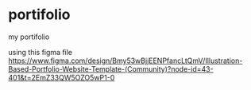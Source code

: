 # portifolio
my portifolio

using this figma file https://www.figma.com/design/Bmy53wBjjEENPfancLtQmV/Illustration-Based-Portfolio-Website-Template-(Community)?node-id=43-401&t=2EmZ33QW5OZO5wP1-0
